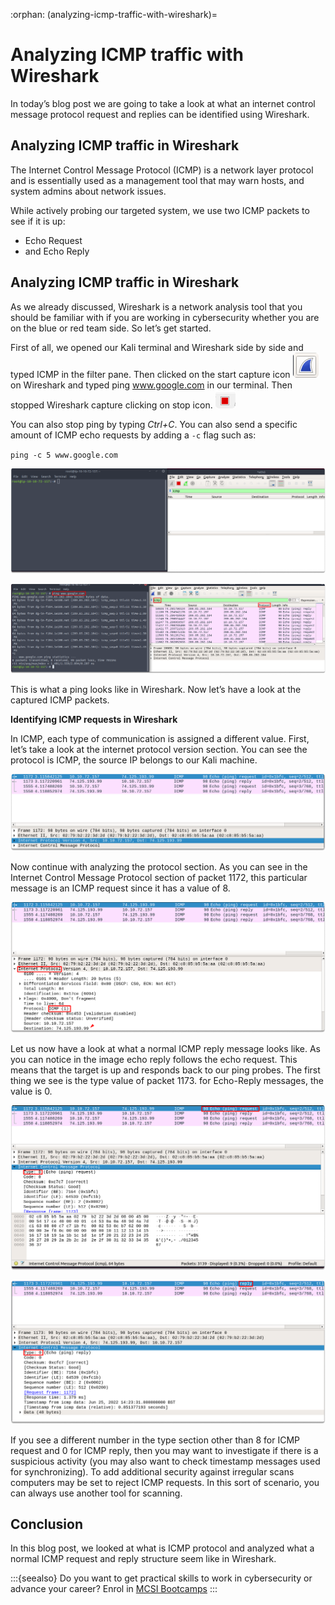 :orphan:
(analyzing-icmp-traffic-with-wireshark)=

# Analyzing ICMP traffic with Wireshark

In today’s blog post we are going to take a look at what an internet control message protocol request and replies can be identified using Wireshark.

## Analyzing ICMP traffic in Wireshark

The Internet Control Message Protocol (ICMP) is a network layer protocol and is essentially used as a management tool that may warn hosts, and system admins about network issues.

While actively probing our targeted system, we use two ICMP packets to see if it is up:

- Echo Request
- and Echo Reply

## Analyzing ICMP traffic in Wireshark

As we already discussed, Wireshark is a network analysis tool that you should be familiar with if you are working in cybersecurity whether you are on the blue or red team side. So let’s get started.

First of all, we opened our Kali terminal and Wireshark side by side and typed ICMP in the filter pane. Then clicked on the start capture icon ![alt img](images/wireshark-icmp-28.png) on Wireshark and typed ping www.google.com in our terminal. Then stopped Wireshark capture clicking on stop icon. ![alt img](images/wireshark-icmp-85.png)

You can also stop ping by typing _Ctrl+C_. You can also send a specific amount of ICMP echo requests by adding a `-c` flag such as:

`ping -c 5 www.google.com`

![alt img](images/wireshark-icmp-25.png)

![alt img](images/wireshark-icmp-26.png)

This is what a ping looks like in Wireshark. Now let’s have a look at the captured ICMP packets.

**Identifying ICMP requests in Wireshark**

In ICMP, each type of communication is assigned a different value. First, let’s take a look at the internet protocol version section. You can see the protocol is ICMP, the source IP belongs to our Kali machine.

![alt img](images/wireshark-icmp-32.png)

Now continue with analyzing the protocol section. As you can see in the Internet Control Message Protocol section of packet 1172, this particular message is an ICMP request since it has a value of 8.

![alt img](images/wireshark-icmp-31.png)

Let us now have a look at what a normal ICMP reply message looks like. As you can notice in the image echo reply follows the echo request. This means that the target is up and responds back to our ping probes. The first thing we see is the type value of packet 1173. for Echo-Reply messages, the value is 0.

![alt img](images/wireshark-icmp-29.png)

![alt img](images/wireshark-icmp-30.png)

If you see a different number in the type section other than 8 for ICMP request and 0 for ICMP reply, then you may want to investigate if there is a suspicious activity (you may also want to check timestamp messages used for synchronizing). To add additional security against irregular scans computers may be set to reject ICMP requests. In this sort of scenario, you can always use another tool for scanning.

## Conclusion

In this blog post, we looked at what is ICMP protocol and analyzed what a normal ICMP request and reply structure seem like in Wireshark.

:::{seealso}
Do you want to get practical skills to work in cybersecurity or advance your career? Enrol in [MCSI Bootcamps](https://www.mosse-institute.com/bootcamps.html)
:::
